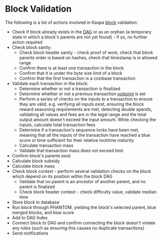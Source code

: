 # Block Validation

The following is a list of actions involved in Kaspa [block](./) validation:

* Check if block already exists in the [DAG](../blockdag/) or as an orphan \(a temporary state in which a block's parents are not yet found\) - if so, no further action required
* Check block sanity:
  * Check block header sanity - check proof of work, check that block parents order is based on hashes, check that timestamp is in allowed range
  * Confirm there is at least one transaction in the block
  * Confirm that it is under the byte size limit of a block 
  * Confirm that the first transaction is a coinbase transaction
* Validate each transaction in the block:
  * Determine whether or not a transaction is finalized
  * Determine whether or not a previous transaction [outpoint](../txo/outpoint.md) is set
  * Perform a series of checks on the inputs to a transaction to ensure they are valid, e.g. verifying all inputs exist, ensuring the block reward seasoning requirements are met, detecting double spends, validating all values and fees are in the legal range and the total output amount doesn't exceed the input amount. While checking the inputs, calculate total transaction fees
  * Determine if a transaction's sequence locks have been met, meaning that all the inputs of the transaction have reached a blue score or time sufficient for their relative locktime maturity
  * Calculate transaction mass
  * Validate that transaction mass does not exceed limit
* Confirm block's parents exist
* Calculate block subsidy
* Calculate block mass
* Check block context - perform several validation checks on the block which depend on its position within the block DAG
  * Validate that no parent is an ancestor of another parent, and no parent is finalized
  * Check block header context - check difficulty value, validate median time
* Store block in database
* Run block through PHANTOM, yielding the block's selected parent, blue merged blocks, and blue score
* Add to DAG Index
* Connect block to DAG and confirm connecting the block doesn't violate any rules \(such as ensuring this causes no duplicate transactions\)
* Send notifications

